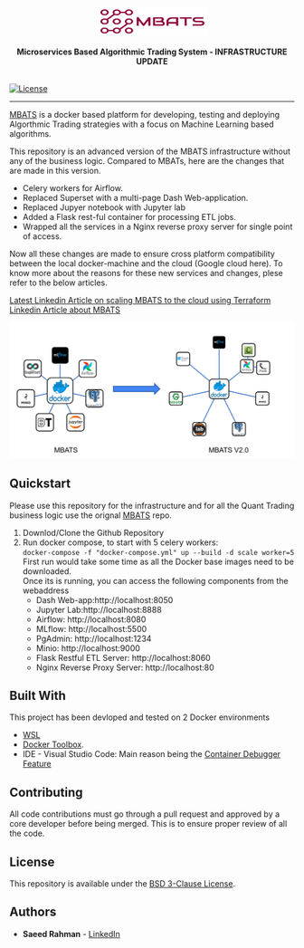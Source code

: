 <p align="center">
    <a target="_blank"><img width="200" height="50" src="public/images/logo_0.PNG" alt="MBATS Logo"></a>
    <br />
    <br />
    <b>Microservices Based Algorithmic Trading System - INFRASTRUCTURE UPDATE</b>
    <br />
    <br />
</p>

[![License](https://img.shields.io/badge/License-BSD%203--Clause-blue.svg)](https://opensource.org/licenses/BSD-3-Clause)

---

[MBATS](https://github.com/saeed349/Microservices-Based-Algorithmic-Trading-System) is a docker based platform for developing, testing and deploying Algorthmic Trading strategies with a focus on Machine Learning based algorithms.

This repository is an advanced version of the MBATS infrastructure without any of the business logic. Compared to MBATs, here are the changes that are made in this version.
* Celery workers for Airflow.
* Replaced Superset with a multi-page Dash Web-application.
* Replaced Jupyer notebook with Jupyter lab
* Added a Flask rest-ful container for processing ETL jobs. 
* Wrapped all the services in a Nginx reverse proxy server for single point of access.

Now all these changes are made to ensure cross platform compatibility between the local docker-machine and the cloud (Google cloud here). To know more about the reasons for these new services and changes, plese refer to the below articles. 

[Latest Linkedin Article on scaling MBATS to the cloud using Terraform](https://www.linkedin.com/post/edit/6619730514188267520/) <br>
[Linkedin Article about MBATS](https://www.linkedin.com/post/edit/6619730514188267520/)

![MBATS](public/images/mbatsv2.0.png)

     
## Quickstart

Please use this repository for the infrastructure and for all the Quant Trading business logic use the orignal [MBATS](https://github.com/saeed349/Microservices-Based-Algorithmic-Trading-System) repo. 

1. Downlod/Clone the Github Repository 
2. Run docker compose, to start with 5 celery workers:  
 ```docker-compose -f "docker-compose.yml" up --build -d scale worker=5```  
First run would take some time as all the Docker base images need to be downloaded.  
Once its is running, you can access the following components from the webaddress
    * Dash Web-app:http://localhost:8050
    * Jupyter Lab:http://localhost:8888
    * Airflow: http://localhost:8080
    * MLflow: http://localhost:5500
    * PgAdmin: http://localhost:1234
    * Minio: http://localhost:9000
    * Flask Restful ETL Server: http://localhost:8060
    * Nginx Reverse Proxy Server: http://localhost:80


## Built With
This project has been devloped and tested on 2 Docker environments
* [WSL](https://docs.microsoft.com/en-us/windows/wsl/about)
* [Docker Toolbox](https://docs.docker.com/toolbox/toolbox_install_windows/). 
* IDE - Visual Studio Code: Main reason being the [Container Debugger Feature](https://code.visualstudio.com/docs/remote/containers#_debugging-in-a-container) 


## Contributing

All code contributions must go through a pull request and approved by a core developer before being merged. This is to ensure proper review of all the code.

## License

This repository is available under the [BSD 3-Clause License](./LICENSE).

## Authors

* **Saeed Rahman** - [LinkedIn](https://www.linkedin.com/in/saeed-349/)
